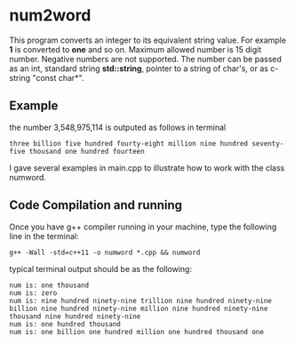 # num2word
This program converts an integer to its equivalent string value. For example **1** is converted to **one** and so on. Maximum allowed number is 15 digit number. Negative numbers are not supported. 
The number can be passed as an int, standard string **std::string**, pointer to a string of char's, or as c-string "const char*". 
## Example
the number 3,548,975,114 is outputed as follows in terminal 
```
three billion five hundred fourty-eight million nine hundred seventy-five thousand one hundred fourteen
```
I gave several examples in main.cpp to illustrate how to work with the class numword.
## Code Compilation and running
Once you have g++ compiler running in your machine, type the following line in the terminal:  
```
g++ -Wall -std=c++11 -o numword *.cpp && numword
```
typical terminal output should be as the following:
```
num is: one thousand
num is: zero
num is: nine hundred ninety-nine trillion nine hundred ninety-nine billion nine hundred ninety-nine million nine hundred ninety-nine thousand nine hundred ninety-nine
num is: one hundred thousand
num is: one billion one hundred million one hundred thousand one
```